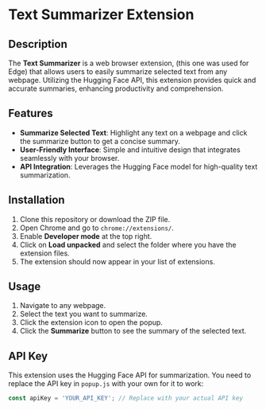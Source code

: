 # Text Summarizer Extension

## Description
The **Text Summarizer** is a web browser extension, (this one was used for Edge)  that allows users to easily summarize selected text from any webpage. Utilizing the Hugging Face API, this extension provides quick and accurate summaries, enhancing productivity and comprehension.

## Features
- **Summarize Selected Text**: Highlight any text on a webpage and click the summarize button to get a concise summary.
- **User-Friendly Interface**: Simple and intuitive design that integrates seamlessly with your browser.
- **API Integration**: Leverages the Hugging Face model for high-quality text summarization.

## Installation
1. Clone this repository or download the ZIP file.
2. Open Chrome and go to `chrome://extensions/`.
3. Enable **Developer mode** at the top right.
4. Click on **Load unpacked** and select the folder where you have the extension files.
5. The extension should now appear in your list of extensions.

## Usage
1. Navigate to any webpage.
2. Select the text you want to summarize.
3. Click the extension icon to open the popup.
4. Click the **Summarize** button to see the summary of the selected text.

## API Key
This extension uses the Hugging Face API for summarization. You need to replace the API key in `popup.js` with your own for it to work:
```javascript
const apiKey = 'YOUR_API_KEY'; // Replace with your actual API key
